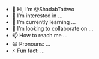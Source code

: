 - 👋 Hi, I’m @ShadabTattwo
- 👀 I’m interested in ...
- 🌱 I’m currently learning ...
- 💞️ I’m looking to collaborate on ...
- 📫 How to reach me ...
- 😄 Pronouns: ...
- ⚡ Fun fact: ...

<!---
ShadabTattwo/ShadabTattwo is a ✨ special ✨ repository because its `README.md` (this file) appears on your GitHub profile.
You can click the Preview link to take a look at your changes.
--->
